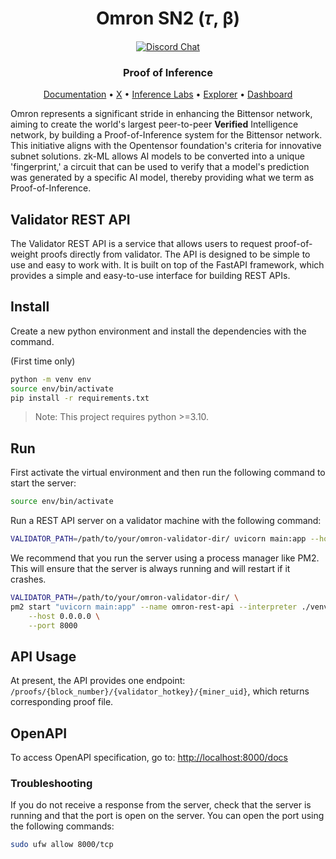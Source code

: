 <div align="center">

# **Omron SN2 (𝜏, β)**

[![Discord Chat](https://img.shields.io/discord/308323056592486420.svg?logo=discord)](https://discord.gg/bittensor)

### Proof of Inference

[Documentation](https://docs.omron.ai/) • [X](https://twitter.com/omron_ai) • [Inference Labs](https://twitter.com/inference_labs) • [Explorer](https://taostats.io/) • [Dashboard](https://wandb.ai/inferencelabs/omron)

</div>

Omron represents a significant stride in enhancing the Bittensor network, aiming to create the world's largest peer-to-peer **Verified** Intelligence network, by building a Proof-of-Inference system for the Bittensor network. This initiative aligns with the Opentensor foundation's criteria for innovative subnet solutions. zk-ML allows AI models to be converted into a unique 'fingerprint,' a circuit that can be used to verify that a model's prediction was generated by a specific AI model, thereby providing what we term as Proof-of-Inference.

## Validator REST API

The Validator REST API is a service that allows users to request proof-of-weight proofs directly from validator. The API is designed to be simple to use and easy to work with. It is built on top of the FastAPI framework, which provides a simple and easy-to-use interface for building REST APIs.

## Install

Create a new python environment and install the dependencies with the command.

(First time only)

```bash
python -m venv env
source env/bin/activate
pip install -r requirements.txt
```

> Note: This project requires python >=3.10.

## Run

First activate the virtual environment and then run the following command to start the server:

```bash
source env/bin/activate
```

Run a REST API server on a validator machine with the following command:

```bash
VALIDATOR_PATH=/path/to/your/omron-validator-dir/ uvicorn main:app --host 0.0.0.0 --port 8000
```

We recommend that you run the server using a process manager like PM2. This will ensure that the server is always running and will restart if it crashes.

```bash
VALIDATOR_PATH=/path/to/your/omron-validator-dir/ \
pm2 start "uvicorn main:app" --name omron-rest-api --interpreter ./venv/bin/python -- \
    --host 0.0.0.0 \
    --port 8000
```

## API Usage

At present, the API provides one endpoint: `/proofs/{block_number}/{validator_hotkey}/{miner_uid}`, which returns corresponding proof file.

## OpenAPI

To access OpenAPI specification, go to:
[http://localhost:8000/docs](http://localhost:8000/docs)

### Troubleshooting

If you do not receive a response from the server, check that the server is running and that the port is open on the server. You can open the port using the following commands:

```bash
sudo ufw allow 8000/tcp
```
